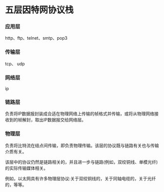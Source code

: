 

# 五层因特网协议栈

### 应用层

http、ftp、telnet、smtp、pop3

### 传输层

tcp、 udp

### 网络层

ip

### 链路层

负责将IP数据报封装成合适在物理网络上传输的帧格式并传输，或将从物理网络接收到的帧解封，取出IP数据报交给网络层。

### 物理层

负责将比特流在结点间传输，即负责物理传输。该层的协议既与链路有关也与传输介质有关。

该层中的协议仍然是链路相关的，并且进一步与链路(例如，双绞铜线、单模光纤)的实际传输媒体相关。

例如，以太网具有许多物理层协议:关于双绞铜线的，关于同轴电缆的，关于光纤的，等等。
